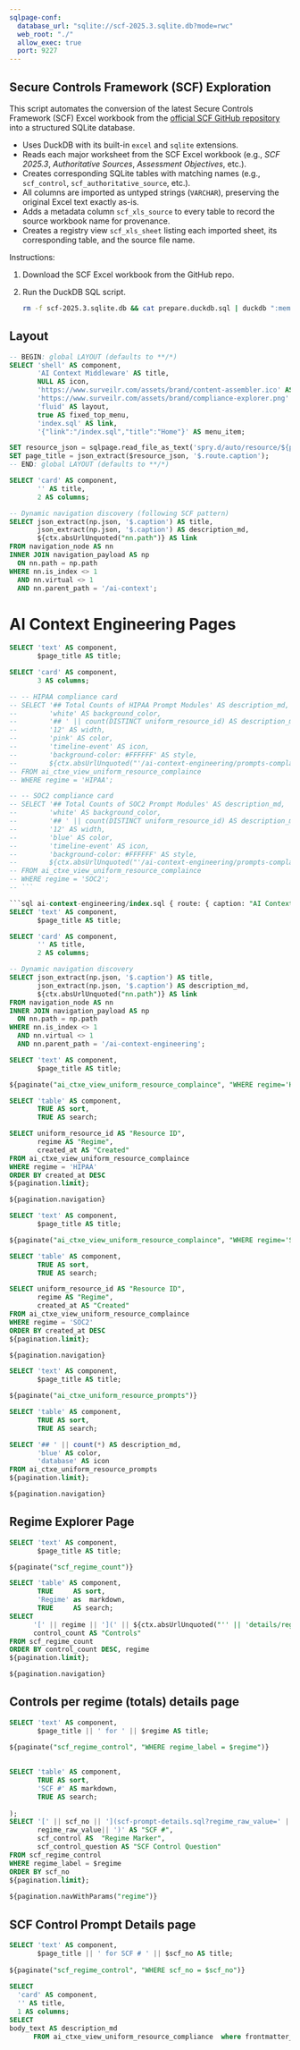 ```yaml
---
sqlpage-conf:
  database_url: "sqlite://scf-2025.3.sqlite.db?mode=rwc"
  web_root: "./"
  allow_exec: true
  port: 9227
---
```

## Secure Controls Framework (SCF) Exploration

This script automates the conversion of the latest Secure Controls Framework
(SCF) Excel workbook from the
[official SCF GitHub repository](https://github.com/securecontrolsframework/securecontrolsframework)
into a structured SQLite database.

- Uses DuckDB with its built-in `excel` and `sqlite` extensions.
- Reads each major worksheet from the SCF Excel workbook (e.g., _SCF 2025.3_,
  _Authoritative Sources_, _Assessment Objectives_, etc.).
- Creates corresponding SQLite tables with matching names (e.g., `scf_control`,
  `scf_authoritative_source`, etc.).
- All columns are imported as untyped strings (`VARCHAR`), preserving the
  original Excel text exactly as-is.
- Adds a metadata column `scf_xls_source` to every table to record the source
  workbook name for provenance.
- Creates a registry view `scf_xls_sheet` listing each imported sheet, its
  corresponding table, and the source file name.

Instructions:

1. Download the SCF Excel workbook from the GitHub repo.
2. Run the DuckDB SQL script.

   ```bash
   rm -f scf-2025.3.sqlite.db && cat prepare.duckdb.sql | duckdb ":memory:"
   ```

## Layout

```sql LAYOUT
-- BEGIN: global LAYOUT (defaults to **/*)
SELECT 'shell' AS component,
       'AI Context Middleware' AS title,
       NULL AS icon,
       'https://www.surveilr.com/assets/brand/content-assembler.ico' AS favicon,
       'https://www.surveilr.com/assets/brand/compliance-explorer.png' AS image,
       'fluid' AS layout,
       true AS fixed_top_menu,
       'index.sql' AS link,
       '{"link":"/index.sql","title":"Home"}' AS menu_item;

SET resource_json = sqlpage.read_file_as_text('spry.d/auto/resource/${path}.auto.json');
SET page_title = json_extract($resource_json, '$.route.caption');
-- END: global LAYOUT (defaults to **/*)
```

```sql index.sql { route: { caption: "Home" } }
SELECT 'card' AS component,
       '' AS title,
       2 AS columns;

-- Dynamic navigation discovery (following SCF pattern)
SELECT json_extract(np.json, '$.caption') AS title,
       json_extract(np.json, '$.caption') AS description_md,
       ${ctx.absUrlUnquoted("nn.path")} AS link
FROM navigation_node AS nn
INNER JOIN navigation_payload AS np
  ON nn.path = np.path
WHERE nn.is_index <> 1 
  AND nn.virtual <> 1 
  AND nn.parent_path = '/ai-context';
```

# AI Context Engineering Pages

```sql ai-context-engineering/compliance.sql { route: { caption: "Compliance Overview" } }
SELECT 'text' AS component,
       $page_title AS title;

SELECT 'card' AS component,
       3 AS columns;

-- -- HIPAA compliance card
-- SELECT '## Total Counts of HIPAA Prompt Modules' AS description_md,
--        'white' AS background_color,
--        '## ' || count(DISTINCT uniform_resource_id) AS description_md,
--        '12' AS width,
--        'pink' AS color,
--        'timeline-event' AS icon,
--        'background-color: #FFFFFF' AS style,
--        ${ctx.absUrlUnquoted("'/ai-context-engineering/prompts-complaince-hipaa.sql'")} AS link
-- FROM ai_ctxe_view_uniform_resource_complaince 
-- WHERE regime = 'HIPAA';

-- -- SOC2 compliance card
-- SELECT '## Total Counts of SOC2 Prompt Modules' AS description_md,
--        'white' AS background_color,
--        '## ' || count(DISTINCT uniform_resource_id) AS description_md,
--        '12' AS width,
--        'blue' AS color,
--        'timeline-event' AS icon,
--        'background-color: #FFFFFF' AS style,
--        ${ctx.absUrlUnquoted("'/ai-context-engineering/prompts-complaince-soc.sql'")} AS link
-- FROM ai_ctxe_view_uniform_resource_complaince 
-- WHERE regime = 'SOC2';
-- ```

```sql ai-context-engineering/index.sql { route: { caption: "AI Context Engineering" } }
SELECT 'text' AS component,
       $page_title AS title;

SELECT 'card' AS component,
       '' AS title,
       2 AS columns;

-- Dynamic navigation discovery
SELECT json_extract(np.json, '$.caption') AS title,
       json_extract(np.json, '$.caption') AS description_md,
       ${ctx.absUrlUnquoted("nn.path")} AS link
FROM navigation_node AS nn
INNER JOIN navigation_payload AS np
  ON nn.path = np.path
WHERE nn.is_index <> 1 
  AND nn.virtual <> 1 
  AND nn.parent_path = '/ai-context-engineering';
```

```sql ai-context-engineering/prompts-complaince-hipaa.sql { route: { caption: "HIPAA Compliance Prompts" } }
SELECT 'text' AS component,
       $page_title AS title;

${paginate("ai_ctxe_view_uniform_resource_complaince", "WHERE regime='HIPAA'")}

SELECT 'table' AS component,
       TRUE AS sort,
       TRUE AS search;

SELECT uniform_resource_id AS "Resource ID",
       regime AS "Regime",
       created_at AS "Created"
FROM ai_ctxe_view_uniform_resource_complaince 
WHERE regime = 'HIPAA'
ORDER BY created_at DESC
${pagination.limit};

${pagination.navigation}
```

```sql ai-context-engineering/prompts-complaince-soc.sql { route: { caption: "SOC2 Compliance Prompts" } }
SELECT 'text' AS component,
       $page_title AS title;

${paginate("ai_ctxe_view_uniform_resource_complaince", "WHERE regime='SOC2'")}

SELECT 'table' AS component,
       TRUE AS sort,
       TRUE AS search;

SELECT uniform_resource_id AS "Resource ID",
       regime AS "Regime",
       created_at AS "Created"
FROM ai_ctxe_view_uniform_resource_complaince 
WHERE regime = 'SOC2'
ORDER BY created_at DESC
${pagination.limit};

${pagination.navigation}
```

```sql ai-context/opsfolio.sql { route: { caption: "OpsFolio Prompts" } }
SELECT 'text' AS component,
       $page_title AS title;

${paginate("ai_ctxe_uniform_resource_prompts")}

SELECT 'table' AS component,
       TRUE AS sort,
       TRUE AS search;

SELECT '## ' || count(*) AS description_md,
       'blue' AS color,
       'database' AS icon
FROM ai_ctxe_uniform_resource_prompts
${pagination.limit};

${pagination.navigation}
```

## Regime Explorer Page

```sql ai-context/scf-explorer.sql { route: { caption: "SCF Control Regimes" } }
SELECT 'text' AS component,
       $page_title AS title;

${paginate("scf_regime_count")}

SELECT 'table' AS component,
       TRUE     AS sort,
       'Regime' as  markdown,
       TRUE     AS search;              
SELECT
      '[' || regime || '](' || ${ctx.absUrlUnquoted("'' || 'details/regime.sql?regime=' || replace(replace(replace(regime, ' ', '%20'), '&', '%26'), '#', '%23') || ''")} || ')' AS "Regime", 
      control_count AS "Controls"
FROM scf_regime_count
ORDER BY control_count DESC, regime
${pagination.limit};

${pagination.navigation}
```

## Controls per regime (totals) details page
 
```sql ai-context/details/regime.sql { route: { caption: "Controls per regime (totals) details" } }
SELECT 'text' AS component,
       $page_title || ' for ' || $regime AS title;
 
${paginate("scf_regime_control", "WHERE regime_label = $regime")}

 
SELECT 'table' AS component,
       TRUE AS sort,
       'SCF #' AS markdown,
       TRUE AS search; 
     
);             
SELECT '[' || scf_no || '](scf-prompt-details.sql?regime_raw_value=' || 
       regime_raw_value|| ')' AS "SCF #",
       scf_control AS  "Regime Marker",
       scf_control_question AS "SCF Control Question"
FROM scf_regime_control
WHERE regime_label = $regime
ORDER BY scf_no
${pagination.limit};
 
${pagination.navWithParams("regime")}
```
 
## SCF Control Prompt Details page
 
```sql ai-context/details/scf-prompt-details.sql { route: { caption: "SCF Prompt Details" } }
SELECT 'text' AS component,
       $page_title || ' for SCF # ' || $scf_no AS title;
 
${paginate("scf_regime_control", "WHERE scf_no = $scf_no")}
 
SELECT
  'card' AS component,
  '' AS title,
  1 AS columns;
SELECT  
body_text AS description_md
      FROM ai_ctxe_view_uniform_resource_compliance  where frontmatter_control_id=$regime_raw_value
```
